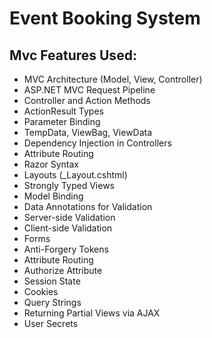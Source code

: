 # Event Booking System

## Mvc Features Used:

- MVC Architecture (Model, View, Controller)
- ASP.NET MVC Request Pipeline
- Controller and Action Methods
- ActionResult Types
- Parameter Binding
- TempData, ViewBag, ViewData
- Dependency Injection in Controllers
- Attribute Routing
- Razor Syntax
- Layouts (_Layout.cshtml)
- Strongly Typed Views
- Model Binding
- Data Annotations for Validation
- Server-side Validation
- Client-side Validation
- Forms
- Anti-Forgery Tokens
- Attribute Routing
- Authorize Attribute
- Session State
- Cookies
- Query Strings
- Returning Partial Views via AJAX
- User Secrets
